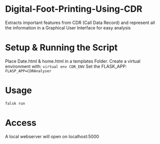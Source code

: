 # Digital-Foot-Printing-Using-CDR
Extracts important features from CDR (Call Data Record) and represent all the information in a Graphical User Interface for easy analysis

# Setup & Running the Script
  Place Date.html & home.html in a templates Folder.
  Create a virtual environment with:
    ```virtual env CDR_ENV```
  Set the FLASK_APP:
    ```FLASP_APP=CDRAnalyser```
  
# Usage
  ```falsk run```
  
# Access
  A local webserver will open on localhost:5000
